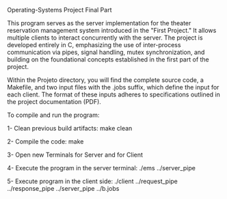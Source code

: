 
Operating-Systems Project Final Part

This program serves as the server implementation for the theater reservation management system introduced in the "First Project." It allows multiple clients to interact concurrently with the server. The project is developed entirely in C, emphasizing the use of inter-process communication via pipes, signal handling, mutex synchronization, and building on the foundational concepts established in the first part of the project.

Within the Projeto directory, you will find the complete source code, a Makefile, and two input files with the .jobs suffix, which define the input for each client. The format of these inputs adheres to specifications outlined in the project documentation (PDF).

To compile and run the program:

1- Clean previous build artifacts: 
    make clean

2- Compile the code: 
    make

3- Open new Terminals for Server and for Client

4- Execute the program in the server terminal:
    ./ems ../server_pipe

5- Execute program in the client side:
    ./client ../request_pipe ../response_pipe ../server_pipe ../b.jobs
